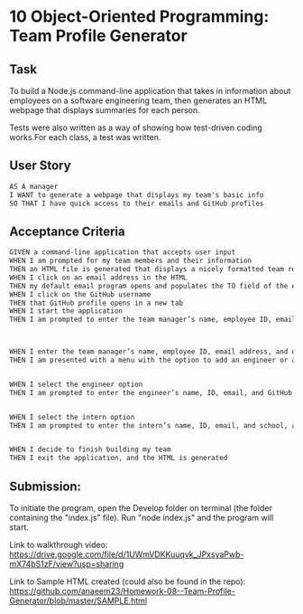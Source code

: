 # 10 Object-Oriented Programming: Team Profile Generator

## Task

To build a Node.js command-line application that takes in information about employees on a software engineering team, then generates an HTML webpage that displays summaries for each person. 

Tests were also written as a way of showing how test-driven coding works.For each class, a test was written.

## User Story

```md
AS A manager
I WANT to generate a webpage that displays my team's basic info
SO THAT I have quick access to their emails and GitHub profiles
```

## Acceptance Criteria

```md
GIVEN a command-line application that accepts user input
WHEN I am prompted for my team members and their information
THEN an HTML file is generated that displays a nicely formatted team roster based on user input
WHEN I click on an email address in the HTML
THEN my default email program opens and populates the TO field of the email with the address
WHEN I click on the GitHub username
THEN that GitHub profile opens in a new tab
WHEN I start the application
THEN I am prompted to enter the team manager’s name, employee ID, email address, and office number



WHEN I enter the team manager’s name, employee ID, email address, and office number
THEN I am presented with a menu with the option to add an engineer or an intern or to finish building my team


WHEN I select the engineer option
THEN I am prompted to enter the engineer’s name, ID, email, and GitHub username, and I am taken back to the menu


WHEN I select the intern option
THEN I am prompted to enter the intern’s name, ID, email, and school, and I am taken back to the menu


WHEN I decide to finish building my team
THEN I exit the application, and the HTML is generated
```

## Submission:

To initiate the program, open the Develop folder on terminal (the folder containing the "index.js" file). Run "node index.js" and the program will start.

Link to walkthrough video: https://drive.google.com/file/d/1UWmVDKKuuqvk_JPxsyaPwb-mX74bS1zF/view?usp=sharing

Link to Sample HTML created (could also be found in the repo): https://github.com/anaeem23/Homework-08--Team-Profile-Generator/blob/master/SAMPLE.html